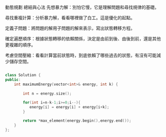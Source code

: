 動態規劃
總結與心法
先想暴力解：別怕它慢，它是理解問題和尋找規律的基礎。

尋找重複計算：分析暴力解，看看哪裡做了白工。這是優化的起點。

定義子問題：將問題的解用子問題的解來表示，寫出狀態轉移方程。

確定遍歷順序：根據狀態轉移的依賴關係，決定是由前到後、由後到前，還是其他更複雜的順序。

考慮空間壓縮：看看計算當前狀態時，到底依賴了哪些過去的狀態，有沒有可能減少儲存空間。
```cpp

class Solution {
public:
    int maximumEnergy(vector<int>& energy, int k) {
        
        int n = energy.size();
        
        for(int i=n-k-1;i>=0;i--){
           energy[i] = energy[i] + energy[i+k];
        }

        return *max_element(energy.begin(),energy.end());
    }
};

```
